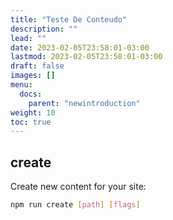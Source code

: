 ```yaml
---
title: "Teste De Conteudo"
description: ""
lead: ""
date: 2023-02-05T23:58:01-03:00
lastmod: 2023-02-05T23:58:01-03:00
draft: false
images: []
menu:
  docs:
    parent: "newintroduction"
weight: 10
toc: true
---
```


## create

Create new content for your site:

```bash
npm run create [path] [flags]
```
